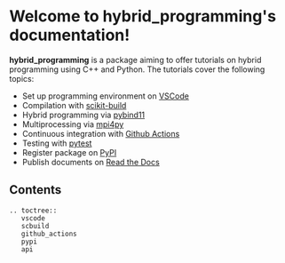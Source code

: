 # Welcome to hybrid_programming's documentation!

**hybrid_programming**  is a package aiming to offer tutorials on hybrid programming using C++ and Python. The tutorials cover the following topics:
* Set up programming environment on [VSCode](https://code.visualstudio.com)
* Compilation with [scikit-build](https://github.com/scikit-build/scikit-build)
* Hybrid programming via [pybind11](https://github.com/pybind/pybind11)
* Multiprocessing via [mpi4py](https://github.com/mpi4py/mpi4py)
* Continuous integration with [Github Actions](https://github.com/features/actions)
* Testing with [pytest](https://docs.pytest.org/en/7.3.x/)
* Register package on [PyPI](https://pypi.org)
* Publish documents on [Read the Docs](https://readthedocs.org)

## Contents

```{eval-rst}
.. toctree::
   vscode
   scbuild
   github_actions
   pypi
   api
```
